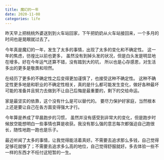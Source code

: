 ```yaml
---
title: 魔幻的一年 
date: 2020-11-08
categories: life
---
```


昨天早上把桃桃外婆送到到火车站回家，下午把奶奶从火车站接回来，一个多月的时间也是晃眼就过去了。 

今年真是魔幻的一年，发生了太多的事情，出现了太多的变化和不确定性。 这一年的焦虑，彷徨比以前也更多， 虽然没有到掉头发的状况，但是白头发是明显地在增多。好在今年运气还算不错，没有踏到大的坑， 所以也是心存感恩，对生活多出的更多是敬畏和坦然。

在经历了更多的不确定性之后变得更加谨慎了，也接受这种不确定性。 这种不确定性更多地是和职业的不确定性相关，真的是什么都可能发生变化，做好各种最坏可能的准备并且努力去做到不让自己后悔是最重要的，剩下的交给命运。

家是最坚实的依靠，这个没有什么是可以替代的。 要尽力保护好家庭，当然根本上还是要让自己在各方面变得强大才行。

今年算是养成了早晨跑步的习惯， 虽然并没有感受到非常大的变化，但是跑步时候放空能想明白一些事情也算是收获。我没有那么强的意志每次都强迫自己跑很长，随性地跑一跑也是乐子。

最近听闻了太多的事情，让我觉得能活着真好。不需要去追求那么多钱，自己觉得足够花就够了；不需要去追求多么高的地位，自己觉得舒服就好。多去体验一些不一样的东西才不枉付这短暂的一生。


